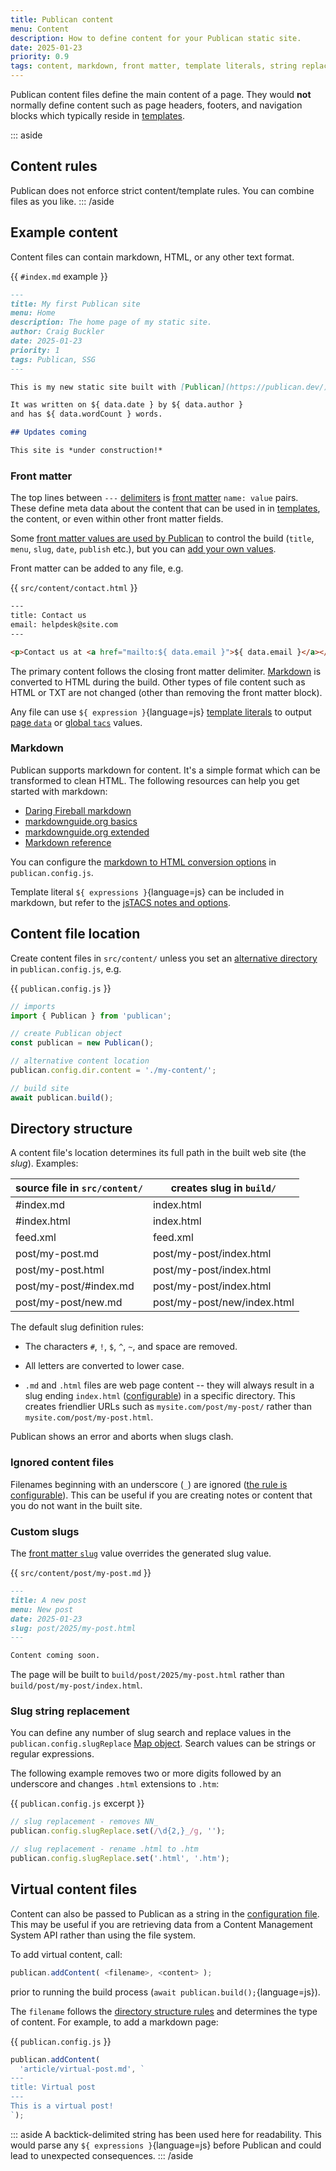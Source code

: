 ```yaml
---
title: Publican content
menu: Content
description: How to define content for your Publican static site.
date: 2025-01-23
priority: 0.9
tags: content, markdown, front matter, template literals, string replacement
---
```


Publican content files define the main content of a page. They would **not** normally define content such as page headers, footers, and navigation blocks which typically reside in [templates](--ROOT--docs/setup/templates/).

::: aside
## Content rules

Publican does not enforce strict content/template rules. You can combine files as you like.
::: /aside


## Example content

Content files can contain markdown, HTML, or any other text format.

{{ `#index.md` example }}
```md
---
title: My first Publican site
menu: Home
description: The home page of my static site.
author: Craig Buckler
date: 2025-01-23
priority: 1
tags: Publican, SSG
---

This is my new static site built with [Publican](https://publican.dev/).

It was written on ${ data.date } by ${ data.author }
and has ${ data.wordCount } words.

## Updates coming

This site is *under construction!*
```


### Front matter

The top lines between `---` [delimiters](--ROOT--docs/reference/publican-options/#front-matter-delimiter) is [front matter](--ROOT--docs/reference/front-matter/) `name: value` pairs. These define meta data about the content that can be used in in [templates](--ROOT--docs/setup/templates/), the content, or even within other front matter fields.

Some [front matter values are used by Publican](--ROOT--docs/reference/front-matter/#publican-values) to control the build (`title`, `menu`, `slug`, `date`, `publish` etc.), but you can [add your own values](--ROOT--docs/reference/front-matter/#custom-front-matter).

Front matter can be added to any file, e.g.

{{ `src/content/contact.html` }}
```html
---
title: Contact us
email: helpdesk@site.com
---

<p>Contact us at <a href="mailto:${ data.email }">${ data.email }</a></p>
```

The primary content follows the closing front matter delimiter. [Markdown](#markdown) is converted to HTML during the build. Other types of file content such as HTML or TXT are not changed (other than removing the front matter block).

Any file can use `${ expression }`{language=js} [template literals](--ROOT--docs/setup/jstacs/) to output [page `data`](--ROOT--docs/reference/content-properties/) or [global `tacs`](--ROOT--docs/reference/global-properties/) values.


### Markdown

Publican supports markdown for content. It's a simple format which can be transformed to clean HTML. The following resources can help you get started with markdown:

* [Daring Fireball markdown](https://daringfireball.net/projects/markdown/)
* [markdownguide.org basics](https://www.markdownguide.org/basic-syntax/)
* [markdownguide.org extended](https://www.markdownguide.org/extended-syntax/)
* [Markdown reference](https://commonmark.org/help/)

You can configure the [markdown to HTML conversion options](--ROOT--docs/reference/publican-options/#markdown-to-html) in `publican.config.js`.

Template literal `${ expressions }`{language=js} can be included in markdown, but refer to the [jsTACS notes and options](--ROOT--docs/setup/jstacs/#template-literals-in-markdown).


## Content file location

Create content files in `src/content/` unless you set an [alternative directory](--ROOT--docs/reference/publican-options/#directories) in `publican.config.js`, e.g.

{{ `publican.config.js` }}
```js
// imports
import { Publican } from 'publican';

// create Publican object
const publican = new Publican();

// alternative content location
publican.config.dir.content = './my-content/';

// build site
await publican.build();
```


## Directory structure

A content file's location determines its full path in the built web site (the *slug*). Examples:

|source file in `src/content/`|creates slug in `build/`|
|-|-|
|\#index.md|index.html|
|\#index.html|index.html|
|feed.xml|feed.xml|
|post/my-post.md|post/my-post/index.html|
|post/my-post.html|post/my-post/index.html|
|post/my-post/\#index.md|post/my-post/index.html|
|post/my-post/new.md|post/my-post/new/index.html|

The default slug definition rules:

* The characters `#`, `!`, `$`, `^`, `~`, and space are removed.

* All letters are converted to lower case.

* `.md` and `.html` files are web page content -- they will always result in a slug ending `index.html` ([configurable](--ROOT--docs/reference/publican-options/#index-page-filename)) in a specific directory. This creates friendlier URLs such as `mysite.com/post/my-post/` rather than `mysite.com/post/my-post.html`.

Publican shows an error and aborts when slugs clash.


### Ignored content files

Filenames beginning with an underscore (`_`) are ignored ([the rule is configurable](--ROOT--docs/reference/publican-options/#ignored-content-files)). This can be useful if you are creating notes or content that you do not want in the built site.


### Custom slugs

The [front matter `slug`](--ROOT--docs/reference/front-matter/#slug) value overrides the generated slug value.

{{ `src/content/post/my-post.md` }}
```md
---
title: A new post
menu: New post
date: 2025-01-23
slug: post/2025/my-post.html
---

Content coming soon.
```

The page will be built to `build/post/2025/my-post.html` rather than `build/post/my-post/index.html`.


### Slug string replacement

You can define any number of slug search and replace values in the `publican.config.slugReplace` [Map object](https://developer.mozilla.org/docs/Web/JavaScript/Reference/Global_Objects/Map). Search values can be strings or regular expressions.

The following example removes two or more digits followed by an underscore and changes `.html` extensions to `.htm`:

{{ `publican.config.js` excerpt }}
```js
// slug replacement - removes NN_
publican.config.slugReplace.set(/\d{2,}_/g, '');

// slug replacement - rename .html to .htm
publican.config.slugReplace.set('.html', '.htm');
```


## Virtual content files

Content can also be passed to Publican as a string in the [configuration file](--ROOT--docs/setup/configuration/). This may be useful if you are retrieving data from a Content Management System API rather than using the file system.

To add virtual content, call:

```js
publican.addContent( <filename>, <content> );
```

prior to running the build process (`await publican.build();`{language=js}).

The `filename` follows the [directory structure rules](#directory-structure) and determines the type of content. For example, to add a markdown page:

{{ `publican.config.js` }}
```js
publican.addContent(
  'article/virtual-post.md', `
---
title: Virtual post
---
This is a virtual post!
`);
```

::: aside
A backtick-delimited string has been used here for readability. This would parse any `${ expressions }`{language=js} before Publican and could lead to unexpected consequences.
::: /aside
